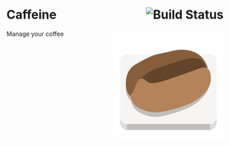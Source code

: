 # Caffeine [<img align="right" alt="Build Status" src="https://github.com/konstantintutsch/Caffeine/actions/workflows/build.yaml/badge.svg">](https://github.com/konstantintutsch/Caffeine/actions/workflows/build.yaml)

<img align="right" alt="Caffeine Icon" src="data/icons/com.konstantintutsch.Caffeine.svg">

Manage your coffee
